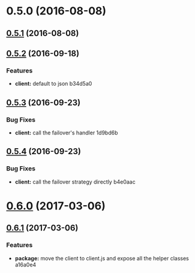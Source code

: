 <a name="0.5.0"></a>
# 0.5.0 (2016-08-08)




<a name="0.5.1"></a>
## [0.5.1](//compare/0.5.0...v0.5.1) (2016-08-08)




<a name="0.5.2"></a>
## [0.5.2](//compare/0.5.1...v0.5.2) (2016-09-18)


### Features

* **client:** default to json b34d5a0



<a name="0.5.3"></a>
## [0.5.3](//compare/0.5.2...v0.5.3) (2016-09-23)


### Bug Fixes

* **client:** call the failover's handler 1d9bd6b



<a name="0.5.4"></a>
## [0.5.4](//compare/0.5.3...v0.5.4) (2016-09-23)


### Bug Fixes

* **client:** call the failover strategy directly b4e0aac



<a name="0.6.0"></a>
# [0.6.0](//compare/0.5.4...v0.6.0) (2017-03-06)




<a name="0.6.1"></a>
## [0.6.1](//compare/0.6.0...v0.6.1) (2017-03-06)


### Features

* **package:** move the client to client.js and expose all the helper classes a16a0e4



